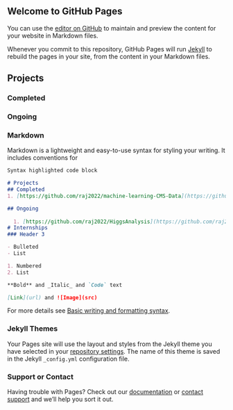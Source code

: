 ## Welcome to GitHub Pages

You can use the [editor on GitHub](https://github.com/raj2022/sraj.github.io/edit/gh-pages/index.md) to maintain and preview the content for your website in Markdown files.

Whenever you commit to this repository, GitHub Pages will run [Jekyll](https://jekyllrb.com/) to rebuild the pages in your site, from the content in your Markdown files.

## Projects
### Completed
### Ongoing


### Markdown

Markdown is a lightweight and easy-to-use syntax for styling your writing. It includes conventions for

```markdown
Syntax highlighted code block

# Projects
## Completed
1. [https://github.com/raj2022/machine-learning-CMS-Data](https://github.com/raj2022/machine-learning-CMS-Data)

## Ongoing
   
  1. [https://github.com/raj2022/HiggsAnalysis](https://github.com/raj2022/HiggsAnalysis)
# Internships
### Header 3

- Bulleted
- List

1. Numbered
2. List

**Bold** and _Italic_ and `Code` text

[Link](url) and ![Image](src)
```

For more details see [Basic writing and formatting syntax](https://docs.github.com/en/github/writing-on-github/getting-started-with-writing-and-formatting-on-github/basic-writing-and-formatting-syntax).

### Jekyll Themes

Your Pages site will use the layout and styles from the Jekyll theme you have selected in your [repository settings](https://github.com/raj2022/sraj.github.io/settings/pages). The name of this theme is saved in the Jekyll `_config.yml` configuration file.

### Support or Contact

Having trouble with Pages? Check out our [documentation](https://docs.github.com/categories/github-pages-basics/) or [contact support](https://support.github.com/contact) and we’ll help you sort it out.
